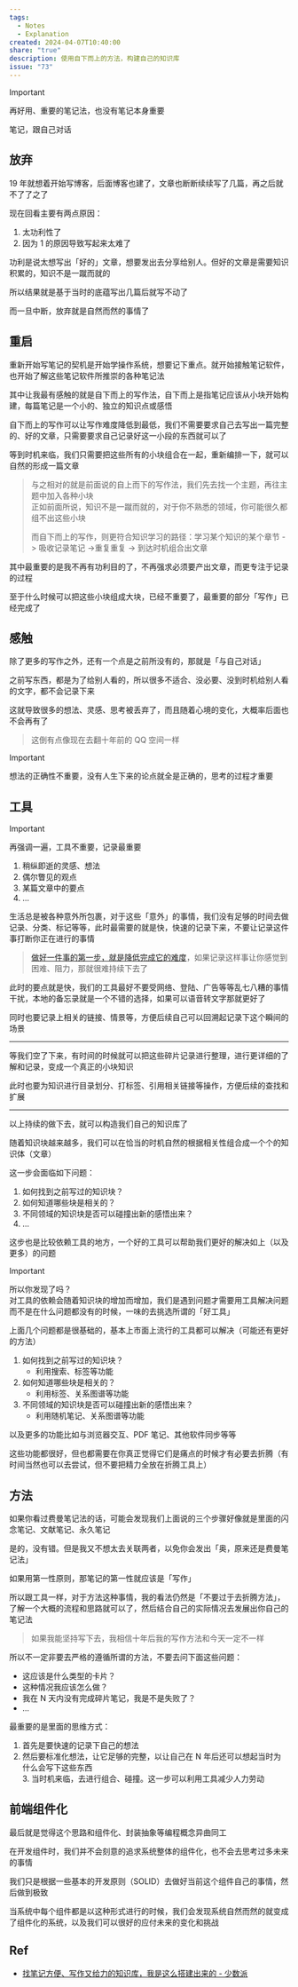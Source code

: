 ```yaml
---  
tags:  
  - Notes  
  - Explanation  
created: 2024-04-07T10:40:00  
share: "true"  
description: 使用自下而上的方法，构建自己的知识库  
issue: "73"  
---  
```

  
> [!IMPORTANT]    
> 再好用、重要的笔记法，也没有笔记本身重要  
>  
> 笔记，跟自己对话  
  
## 放弃  
  
19 年就想着开始写博客，后面博客也建了，文章也断断续续写了几篇，再之后就不了了之了  
  
现在回看主要有两点原因：  
1. 太功利性了  
2. 因为 1 的原因导致写起来太难了  
  
功利是说太想写出「好的」文章，想要发出去分享给别人。但好的文章是需要知识积累的，知识不是一蹴而就的  
  
所以结果就是基于当时的底蕴写出几篇后就写不动了  
  
而一旦中断，放弃就是自然而然的事情了  
  
## 重启  
  
重新开始写笔记的契机是开始学操作系统，想要记下重点。就开始接触笔记软件，也开始了解这些笔记软件所推崇的各种笔记法  
  
其中让我最有感触的就是自下而上的写作法，自下而上是指笔记应该从小块开始构建，每篇笔记是一个小的、独立的知识点或感悟  
  
自下而上的写作可以让写作难度降低到最低，我们不需要要求自己去写出一篇完整的、好的文章，只需要要求自己记录好这一小段的东西就可以了  
  
等到时机来临，我们只需要把这些所有的小块组合在一起，重新编排一下，就可以自然的形成一篇文章  
  
> 与之相对的就是前面说的自上而下的写作法，我们先去找一个主题，再往主题中加入各种小块    
> 正如前面所说，知识不是一蹴而就的，对于你不熟悉的领域，你可能很久都组不出这些小块  
>  
> 而自下而上的写作，则更符合知识学习的路径：学习某个知识的某个章节 -> 吸收记录笔记 ->重复重复 -> 到达时机组合出文章  
  
其中最重要的是我不再有功利目的了，不再强求必须要产出文章，而更专注于记录的过程  
  
至于什么时候可以把这些小块组成大块，已经不重要了，最重要的部分「写作」已经完成了  
  
## 感触  
  
除了更多的写作之外，还有一个点是之前所没有的，那就是「与自己对话」  
  
之前写东西，都是为了给别人看的，所以很多不适合、没必要、没到时机给别人看的文字，都不会记录下来  
  
这就导致很多的想法、灵感、思考被丢弃了，而且随着心境的变化，大概率后面也不会再有了  
  
> 这倒有点像现在去翻十年前的 QQ 空间一样  
  
> [!IMPORTANT]    
> 想法的正确性不重要，没有人生下来的论点就全是正确的，思考的过程才重要  
  
## 工具  
  
> [!IMPORTANT]    
> 再强调一遍，工具不重要，记录最重要  
  
1. 稍纵即逝的灵感、想法  
2. 偶尔瞥见的观点  
3. 某篇文章中的要点  
4. …  
  
生活总是被各种意外所包裹，对于这些「意外」的事情，我们没有足够的时间去做记录、分类、标记等等，此时最需要的就是快，快速的记录下来，不要让记录这件事打断你正在进行的事情  
  
> [做好一件事的第一步，就是降低完成它的难度](../../%E7%AC%AC%E4%B8%80%E6%AD%A5%EF%BC%8C%E9%99%8D%E4%BD%8E%E5%AE%8C%E6%88%90%E5%AE%83%E7%9A%84%E9%9A%BE%E5%BA%A6.md)，如果记录这样事让你感觉到困难、阻力，那就很难持续下去了  
  
此时的要点就是快，我们的工具最好不要受网络、登陆、广告等等乱七八糟的事情干扰，本地的备忘录就是一个不错的选择，如果可以语音转文字那就更好了  
  
同时也要记录上相关的链接、情景等，方便后续自己可以回溯起记录下这个瞬间的场景  
  
---  
  
等我们空了下来，有时间的时候就可以把这些碎片记录进行整理，进行更详细的了解和记录，变成一个真正的小块知识  
  
此时也要为知识进行目录划分、打标签、引用相关链接等操作，方便后续的查找和扩展  
  
---  
  
以上持续的做下去，就可以构造我们自己的知识库了  
  
随着知识块越来越多，我们可以在恰当的时机自然的根据相关性组合成一个个的知识体（文章）  
  
这一步会面临如下问题：  
1. 如何找到之前写过的知识块？  
2. 如何知道哪些块是相关的？  
3. 不同领域的知识块是否可以碰撞出新的感悟出来？  
4. …  
  
这步也是比较依赖工具的地方，一个好的工具可以帮助我们更好的解决如上（以及更多）的问题  
  
> [!IMPORTANT]    
> 所以你发现了吗？    
> 对工具的依赖会随着知识块的增加而增加，我们是遇到问题才需要用工具解决问题    
> 而不是在什么问题都没有的时候，一味的去挑选所谓的「好工具」  
  
上面几个问题都是很基础的，基本上市面上流行的工具都可以解决（可能还有更好的方法）  
1. 如何找到之前写过的知识块？  
	- 利用搜索、标签等功能  
2. 如何知道哪些块是相关的？  
	- 利用标签、关系图谱等功能  
3. 不同领域的知识块是否可以碰撞出新的感悟出来？  
	- 利用随机笔记、关系图谱等功能  
  
 以及更多的功能比如与浏览器交互、PDF 笔记、其他软件同步等等  
  
这些功能都很好，但也都需要在你真正觉得它们是痛点的时候才有必要去折腾（有时间当然也可以去尝试，但不要把精力全放在折腾工具上）  
  
## 方法  
  
如果你看过费曼笔记法的话，可能会发现我们上面说的三个步骤好像就是里面的闪念笔记、文献笔记、永久笔记  
  
是的，没有错。但是我又不想太去关联两者，以免你会发出「奥，原来还是费曼笔记法」  
  
如果用第一性原则，那笔记的第一性就应该是「写作」  
  
所以跟工具一样，对于方法这种事情，我的看法仍然是「不要过于去折腾方法」，了解一个大概的流程和思路就可以了，然后结合自己的实际情况去发展出你自己的笔记法  
  
> 如果我能坚持写下去，我相信十年后我的写作方法和今天一定不一样  
  
所以不一定非要去严格的遵循所谓的方法，不要去问下面这些问题：  
- 这应该是什么类型的卡片？  
- 这种情况我应该怎么做？  
- 我在 N 天内没有完成碎片笔记，我是不是失败了？  
- …  
  
最重要的是里面的思维方式：  
1. 首先是要快速的记录下自己的想法  
2. 然后要标准化想法，让它足够的完整，以让自己在 N 年后还可以想起当时为什么会写下这些东西    
3. 当时机来临，去进行组合、碰撞。这一步可以利用工具减少人力劳动  
  
## 前端组件化  
  
最后就是觉得这个思路和组件化、封装抽象等编程概念异曲同工  
  
在开发组件时，我们并不会刻意的追求系统整体的组件化，也不会去思考过多未来的事情  
  
我们只是根据一些基本的开发原则（SOLID）去做好当前这个组件自己的事情，然后做到极致  
  
当系统中每个组件都是以这种形式进行的时候，我们会发现系统自然而然的就变成了组件化的系统，以及我们可以很好的应付未来的变化和挑战  
  
## Ref  
  
 - [找笔记方便、写作又给力的知识库，我是这么搭建出来的 - 少数派](https://sspai.com/post/77144)  
